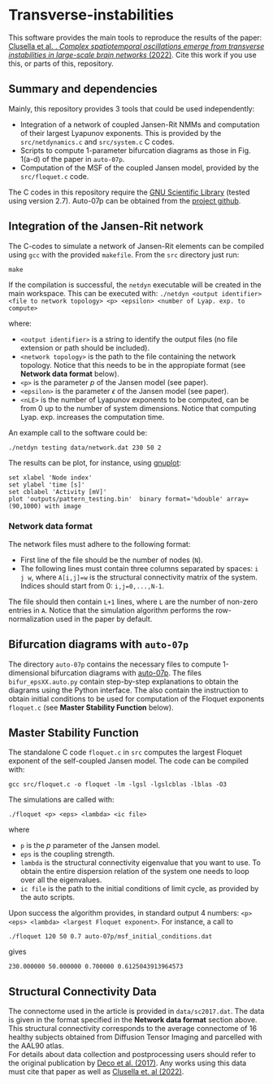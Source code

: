 # Transverse-instabilities

This software provides the main tools to reproduce the results of the paper: 
[Clusella et al. , *Complex spatiotemporal oscillations emerge from transverse instabilities in large-scale brain networks* (2022)](https://doi.org/10.1101/2022.12.02.518809).
Cite this work if you use this, or parts of this, repository.


## Summary and dependencies

Mainly, this repository provides 3 tools that could be used independently:

- Integration of a network of coupled Jansen-Rit NMMs and computation of their largest Lyapunov exponents. This is provided by the `src/netdynamics.c` and `src/system.c` C codes.
- Scripts to compute 1-parameter bifurcation diagrams as those in Fig. 1(a-d) of the paper in `auto-07p`.
- Computation of the MSF of the coupled Jansen model, provided by the `src/floquet.c` code.

The C codes in this repository require the [GNU Scientific Library](https://www.gnu.org/software/gsl/doc/html/index.html) (tested using version 2.7).
Auto-07p can be obtained from the [project github](https://github.com/auto-07p/auto-07p/releases).

## Integration of the Jansen-Rit network

The C-codes to simulate a network of Jansen-Rit elements can be compiled using `gcc`
with the provided `makefile`. From the `src` directory just run:

```
make
```

If the compilation is successful, the `netdyn` executable will be created in the main workspace.
This can be executed with:
`
./netdyn <output identifier> <file to network topology> <p> <epsilon> <number of Lyap. exp. to compute>
`

where:
- `<output identifier>` is a string to identify the output files (no file extension or path should be included).
- `<network topology>` is the path to the file containing the network topology. Notice that this needs to be in the appropiate format (see **Network data format** below).
- `<p>` is the parameter $p$ of the Jansen model (see paper).
- `<epsilon>` is the parameter $\epsilon$ of the Jansen model (see paper).
- `<nLE>` is the number of Lyapunov exponents to be computed, can be from 0 up to the number of system dimensions. Notice that computing Lyap. exp. increases the computation time.

An example call to the software could be:

```
./netdyn testing data/network.dat 230 50 2
```

The results can be plot, for instance, using [gnuplot](http://www.gnuplot.info/):

```
set xlabel 'Node index'
set ylabel 'time [s]'
set cblabel 'Activity [mV]'
plot 'outputs/pattern_testing.bin'  binary format='%double' array=(90,1000) with image

```

### Network data format

The network files must adhere to the following format:

- First line of the file should be the number of nodes (`N`).
- The following lines must contain three columns separated by spaces: `i j w`, where `A[i,j]=w` is the structural connectivity matrix of the system.
Indices should start from 0: `i,j=0,...,N-1`.


The file should then contain `L+1` lines, where `L` are the number of non-zero entries in `A`.
Notice that the simulation algorithm performs the row-normalization used in the paper by default.

## Bifurcation diagrams with `auto-07p`

The directory `auto-07p` contains the necessary files to compute 1-dimensional bifurcation
diagrams with [auto-07p](https://github.com/auto-07p/auto-07p).
The files `bifur_epsXX.auto.py` contain step-by-step explanations to obtain the diagrams using
the Python interface. The also contain the instruction to obtain initial conditions
to be used for computation of the Floquet exponents `floquet.c` (see **Master Stability Function** below).

## Master Stability Function

The standalone C code  `floquet.c` in `src` computes the largest Floquet exponent
of the self-coupled Jansen model.
The code can be compiled with:

```
gcc src/floquet.c -o floquet -lm -lgsl -lgslcblas -lblas -O3
```

The simulations are called with:
```
./floquet <p> <eps> <lambda> <ic file>
```

where 

- `p` is the $p$ parameter of the Jansen model.
- `eps` is the coupling strength.
- `lambda` is the structural connectivity eigenvalue that you want to use. To obtain the entire dispersion relation of the system one needs to loop over all the eigenvalues.
- `ic file` is the path to the initial conditions of limit cycle, as provided by the auto scripts.

Upon success the algorithm provides, in standard output 4 numbers: `<p> <eps> <lambda> <largest Floquet exponent>`.
For instance, a call to

```
./floquet 120 50 0.7 auto-07p/msf_initial_conditions.dat 
```
gives

```
230.000000 50.000000 0.700000 0.6125043913964573

```
## Structural Connectivity Data

The connectome used in the article is provided in `data/sc2017.dat`. 
The data is given in the format specified in the **Network data format** section above.
This structural connectivity corresponds to the average connectome
of 16 healthy subjects obtained from Diffusion Tensor Imaging and parcelled with the AAL90 atlas.  
For details about data collection and postprocessing users should refer to the
original publication by [Deco et al. (2017)](https://doi.org/10.1016/j.neuroimage.2017.03.023).
Any works using this data must cite that paper as well as [Clusella et. al (2022)](https://doi.org/10.1101/2022.12.02.518809).



